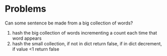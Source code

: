# Problems

Can some sentence be made from a big collection of words?
1. hash the big collection of words incrementing a count each time that word appears
2. hash the small collection, if not in dict return false, if in dict decrement, if value <1 return false
